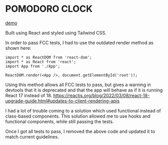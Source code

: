 # POMODORO CLOCK

[demo](https://souperstition.github.io/pomodoro/)

Built using React and styled using Tailwind CSS. 

In order to pass FCC tests, I had to use the outdated render method as shown here:

```
import * as ReactDOM from 'react-dom';
import * as React from 'react';
import App from './App';

ReactDOM.render(<App />, document.getElementById('root'));
```

Using this method allows all FCC tests to pass, but gives a warning in devtools that it is deprecated and that the app will behave as if it is running React 17 instead of 18. 
https://reactjs.org/blog/2022/03/08/react-18-upgrade-guide.html#updates-to-client-rendering-apis

I had a lot of trouble coming to a solution which used functional instead of class-based components. This solution allowed me to use hooks and functional components, while still passing the tests. 

Once I got all tests to pass, I removed the above code and updated it to match current guidelines. 